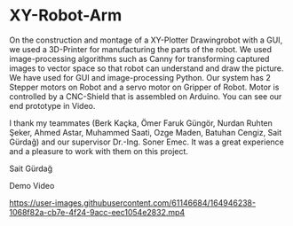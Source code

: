 # XY-Robot-Arm

On the construction and montage of a XY-Plotter Drawingrobot with a GUI, we used a 3D-Printer for manufacturing the parts of the robot. We used image-processing algorithms such as Canny for transforming captured images to vector space so that robot can understand and draw the picture. We have used for GUI and image-processing Python. Our system has 2 Stepper motors on Robot and a servo motor on Gripper of Robot. Motor is controlled by a CNC-Shield that is assembled on Arduino. You can see our end prototype in Video. 
  
I thank my teammates (Berk Kaçka, Ömer Faruk Güngör, Nurdan Ruhten Şeker, Ahmed Astar, Muhammed Saati, Ozge Maden, Batuhan Cengiz, Sait Gürdağ) and our supervisor Dr.-Ing. Soner Emec. It was a great experience and a pleasure to work with them on this project. 

Sait Gürdağ

Demo Video

https://user-images.githubusercontent.com/61146684/164946238-1068f82a-cb7e-4f24-9acc-eec1054e2832.mp4

